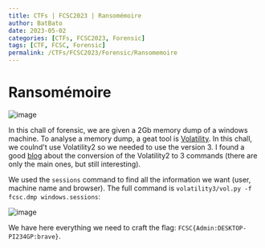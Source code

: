 ```yaml
---
title: CTFs | FCSC2023 | Ransomémoire
author: BatBato
date: 2023-05-02
categories: [CTFs, FCSC2023, Forensic]
tags: [CTF, FCSC, Forensic]
permalink: /CTFs/FCSC2023/Forensic/Ransomemoire
---
```


# Ransomémoire

![image](https://user-images.githubusercontent.com/73934639/235786504-74fb1720-6269-49d8-86b8-9dd28cc91059.png)

In this chall of forensic, we are given a 2Gb memory dump of a windows machine. To analyse a memory dump, a geat tool is [Volatility](https://github.com/volatilityfoundation/volatility3). In this chall, we coulnd't use Volatility2 so we needed to use the version 3. I found a good [blog](https://blog.onfvp.com/post/volatility-cheatsheet/) about the conversion of the Volatility2 to 3 commands (there are only the main ones, but still interesting).

We used the `sessions` command to find all the information we want (user, machine name and browser). The full command is `volatility3/vol.py -f fcsc.dmp windows.sessions`:

![image](https://user-images.githubusercontent.com/73934639/235790321-7076b837-e319-4b9f-a09e-51624bfb034f.png)

We have here everything we need to craft the flag: `FCSC{Admin:DESKTOP-PI234GP:brave}`.
